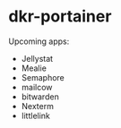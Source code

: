 # dkr-portainer
 
Upcoming apps:
  - Jellystat
  - Mealie
  - Semaphore 
  - mailcow
  - bitwarden
  - Nexterm
  - littlelink